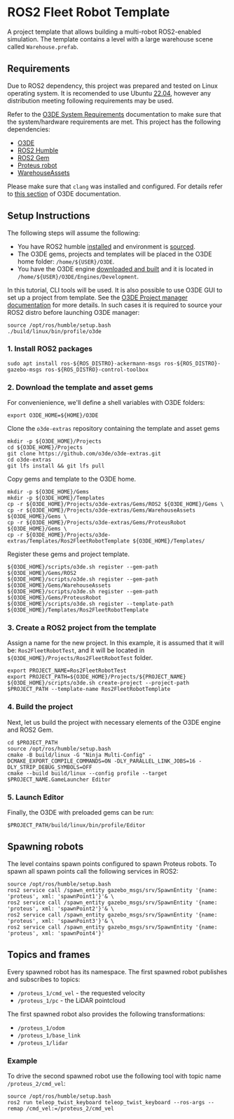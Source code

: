 # ROS2 Fleet Robot Template

A project template that allows building a multi-robot ROS2-enabled simulation. The template contains a level with a large warehouse scene called `Warehouse.prefab`. 

## Requirements

Due to ROS2 dependency, this project was prepared and tested on Linux operating system. It is recomended to use Ubuntu [22.04](https://www.releases.ubuntu.com/22.04/), however any distribution meeting following requirements may be used.

Refer to the [O3DE System Requirements](https://www.o3de.org/docs/welcome-guide/requirements/) documentation to make sure that the system/hardware requirements are met. 
This project has the following dependencies:

- [O3DE](https://github.com/o3de/o3de)
- [ROS2 Humble](https://www.ros.org)
- [ROS2 Gem](https://github.com/o3de/o3de-extras/tree/development/Gems/ROS2)
- [Proteus robot](https://github.com/o3de/o3de-extras/tree/development/Gems/ProteusRobot)
- [WarehouseAssets](https://github.com/o3de/o3de-extras/tree/development/Gems/WarehouseAssets)

Please make sure that `clang` was installed and configured. For details refer to [this section](https://www.o3de.org/docs/welcome-guide/requirements/#linux) of O3DE documentation.

## Setup Instructions

The following steps will assume the following:

- You have ROS2 humble [installed](https://docs.ros.org/en/humble/Installation.html) and environment is [sourced](https://docs.ros.org/en/humble/Tutorials/Beginner-CLI-Tools/Configuring-ROS2-Environment.html#source-the-setup-files).
- The O3DE gems, projects and templates will be placed in the O3DE home folder: `/home/${USER}/O3DE`.
- You have the O3DE engine [downloaded and built](https://www.o3de.org/docs/welcome-guide/setup/setup-from-github) and it is located in `/home/${USER}/O3DE/Engines/Development`.

In this tutorial, CLI tools will be used. It is also possible to use O3DE GUI to set up a project from template. See the [O3DE Project manager documentation](https://www.o3de.org/docs/user-guide/project-config/project-manager/) for more details. In such cases it is required to source your ROS2 distro before launching O3DE manager:

```shell
source /opt/ros/humble/setup.bash
./build/linux/bin/profile/o3de
```

### 1. Install ROS2 packages

```shell
sudo apt install ros-${ROS_DISTRO}-ackermann-msgs ros-${ROS_DISTRO}-gazebo-msgs ros-${ROS_DISTRO}-control-toolbox
```

### 2. Download the template and asset gems

For convenienience, we'll define a shell variables with O3DE folders:

```shell
export O3DE_HOME=${HOME}/O3DE
```

Clone the `o3de-extras` repository containing the template and asset gems

```shell
mkdir -p ${O3DE_HOME}/Projects
cd ${O3DE_HOME}/Projects
git clone https://github.com/o3de/o3de-extras.git 
cd o3de-extras 
git lfs install && git lfs pull
```

Copy gems and template to the O3DE home.

```shell
mkdir -p ${O3DE_HOME}/Gems
mkdir -p ${O3DE_HOME}/Templates
cp -r ${O3DE_HOME}/Projects/o3de-extras/Gems/ROS2 ${O3DE_HOME}/Gems \
cp -r ${O3DE_HOME}/Projects/o3de-extras/Gems/WarehouseAssets ${O3DE_HOME}/Gems \
cp -r ${O3DE_HOME}/Projects/o3de-extras/Gems/ProteusRobot ${O3DE_HOME}/Gems \
cp -r ${O3DE_HOME}/Projects/o3de-extras/Templates/Ros2FleetRobotTemplate ${O3DE_HOME}/Templates/
```

Register these gems and project template.

```shell
${O3DE_HOME}/scripts/o3de.sh register --gem-path ${O3DE_HOME}/Gems/ROS2
${O3DE_HOME}/scripts/o3de.sh register --gem-path ${O3DE_HOME}/Gems/WarehouseAssets
${O3DE_HOME}/scripts/o3de.sh register --gem-path ${O3DE_HOME}/Gems/ProteusRobot
${O3DE_HOME}/scripts/o3de.sh register --template-path ${O3DE_HOME}/Templates/Ros2FleetRobotTemplate 
```

### 3. Create a ROS2 project from the template

Assign a name for the new project. In this example, it is assumed that it will be: `Ros2FleetRobotTest`, and it will be located in `${O3DE_HOME}/Projects/Ros2FleetRobotTest` folder. 

```shell
export PROJECT_NAME=Ros2FleetRobotTest
export PROJECT_PATH=${O3DE_HOME}/Projects/${PROJECT_NAME}
${O3DE_HOME}/scripts/o3de.sh create-project --project-path $PROJECT_PATH --template-name Ros2FleetRobotTemplate
```

### 4. Build the project

Next, let us build the project with necessary elements of the O3DE engine and ROS2 Gem.

```shell
cd $PROJECT_PATH
source /opt/ros/humble/setup.bash
cmake -B build/linux -G "Ninja Multi-Config" -DCMAKE_EXPORT_COMPILE_COMMANDS=ON -DLY_PARALLEL_LINK_JOBS=16 -DLY_STRIP_DEBUG_SYMBOLS=OFF
cmake --build build/linux --config profile --target $PROJECT_NAME.GameLauncher Editor
```

### 5. Launch Editor

Finally, the O3DE with preloaded gems can be run:

```shell
$PROJECT_PATH/build/linux/bin/profile/Editor
```

## Spawning robots

The level contains spawn points configured to spawn Proteus robots.
To spawn all spawn points call the following services in ROS2:

```shell
source /opt/ros/humble/setup.bash
ros2 service call /spawn_entity gazebo_msgs/srv/SpawnEntity '{name: 'proteus', xml: 'spawnPoint1'}'& \
ros2 service call /spawn_entity gazebo_msgs/srv/SpawnEntity '{name: 'proteus', xml: 'spawnPoint2'}'& \
ros2 service call /spawn_entity gazebo_msgs/srv/SpawnEntity '{name: 'proteus', xml: 'spawnPoint3'}'& \
ros2 service call /spawn_entity gazebo_msgs/srv/SpawnEntity '{name: 'proteus', xml: 'spawnPoint4'}'
```

## Topics and frames

Every spawned robot has its namespace.
The first spawned robot publishes and subscribes to topics:

- `/proteus_1/cmd_vel` - the requested velocity
- `/proteus_1/pc` - the LiDAR pointcloud

The first spawned robot also provides the following transformations:

- `/proteus_1/odom`
- `/proteus_1/base_link`
- `/proteus_1/lidar`

### Example

To drive the second spawned robot use the following tool with topic name `/proteus_2/cmd_vel`:

```shell
source /opt/ros/humble/setup.bash
ros2 run teleop_twist_keyboard teleop_twist_keyboard --ros-args --remap /cmd_vel:=/proteus_2/cmd_vel
```
